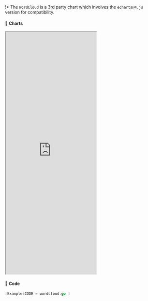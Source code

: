 !>  The `WordCloud` is a 3rd party chart which involves the `echarts@4.js` version for compatibility.


<!-- tabs:start -->

#### **:art: Charts**

<iframe src="https://go-echarts.github.io/examples/wordcloud.html" height="800"> </iframe>

#### **:musical_keyboard: Code**

```go
[ExamplesCODE = wordcloud.go ]

```

<!-- tabs:end -->
